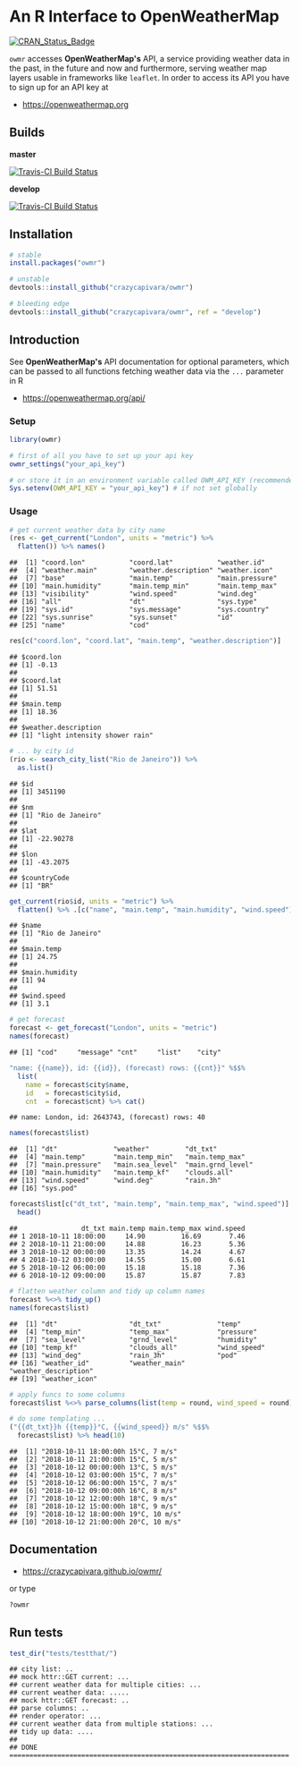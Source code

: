 An R Interface to OpenWeatherMap
================

[![CRAN\_Status\_Badge](https://www.r-pkg.org/badges/version/owmr)](https://cran.r-project.org/package=owmr)

`owmr` accesses **OpenWeatherMap's** API, a service providing weather data in the past, in the future and now and furthermore, serving weather map layers usable in frameworks like `leaflet`. In order to access its API you have to sign up for an API key at

-   <https://openweathermap.org>

Builds
------

**master**

[![Travis-CI Build Status](https://travis-ci.org/crazycapivara/owmr.svg?branch=master)](https://travis-ci.org/crazycapivara/owmr)

**develop**

[![Travis-CI Build Status](https://travis-ci.org/crazycapivara/owmr.svg?branch=develop)](https://travis-ci.org/crazycapivara/owmr)

Installation
------------

``` r
# stable
install.packages("owmr")

# unstable
devtools::install_github("crazycapivara/owmr")

# bleeding edge
devtools::install_github("crazycapivara/owmr", ref = "develop")
```

Introduction
------------

See **OpenWeatherMap's** API documentation for optional parameters, which can be passed to all functions fetching weather data via the `...` parameter in R

-   <https://openweathermap.org/api/>

### Setup

``` r
library(owmr)

# first of all you have to set up your api key
owmr_settings("your_api_key")

# or store it in an environment variable called OWM_API_KEY (recommended)
Sys.setenv(OWM_API_KEY = "your_api_key") # if not set globally
```

### Usage

``` r
# get current weather data by city name
(res <- get_current("London", units = "metric") %>%
  flatten()) %>% names()
```

    ##  [1] "coord.lon"           "coord.lat"           "weather.id"         
    ##  [4] "weather.main"        "weather.description" "weather.icon"       
    ##  [7] "base"                "main.temp"           "main.pressure"      
    ## [10] "main.humidity"       "main.temp_min"       "main.temp_max"      
    ## [13] "visibility"          "wind.speed"          "wind.deg"           
    ## [16] "all"                 "dt"                  "sys.type"           
    ## [19] "sys.id"              "sys.message"         "sys.country"        
    ## [22] "sys.sunrise"         "sys.sunset"          "id"                 
    ## [25] "name"                "cod"

``` r
res[c("coord.lon", "coord.lat", "main.temp", "weather.description")]
```

    ## $coord.lon
    ## [1] -0.13
    ## 
    ## $coord.lat
    ## [1] 51.51
    ## 
    ## $main.temp
    ## [1] 18.36
    ## 
    ## $weather.description
    ## [1] "light intensity shower rain"

``` r
# ... by city id
(rio <- search_city_list("Rio de Janeiro")) %>%
  as.list()
```

    ## $id
    ## [1] 3451190
    ## 
    ## $nm
    ## [1] "Rio de Janeiro"
    ## 
    ## $lat
    ## [1] -22.90278
    ## 
    ## $lon
    ## [1] -43.2075
    ## 
    ## $countryCode
    ## [1] "BR"

``` r
get_current(rio$id, units = "metric") %>%
  flatten() %>% .[c("name", "main.temp", "main.humidity", "wind.speed")]
```

    ## $name
    ## [1] "Rio de Janeiro"
    ## 
    ## $main.temp
    ## [1] 24.75
    ## 
    ## $main.humidity
    ## [1] 94
    ## 
    ## $wind.speed
    ## [1] 3.1

``` r
# get forecast
forecast <- get_forecast("London", units = "metric")
names(forecast)
```

    ## [1] "cod"     "message" "cnt"     "list"    "city"

``` r
"name: {{name}}, id: {{id}}, (forecast) rows: {{cnt}}" %$$%
  list(
    name = forecast$city$name,
    id   = forecast$city$id,
    cnt  = forecast$cnt) %>% cat()
```

    ## name: London, id: 2643743, (forecast) rows: 40

``` r
names(forecast$list)
```

    ##  [1] "dt"              "weather"         "dt_txt"         
    ##  [4] "main.temp"       "main.temp_min"   "main.temp_max"  
    ##  [7] "main.pressure"   "main.sea_level"  "main.grnd_level"
    ## [10] "main.humidity"   "main.temp_kf"    "clouds.all"     
    ## [13] "wind.speed"      "wind.deg"        "rain.3h"        
    ## [16] "sys.pod"

``` r
forecast$list[c("dt_txt", "main.temp", "main.temp_max", "wind.speed")] %>%
  head()
```

    ##                dt_txt main.temp main.temp_max wind.speed
    ## 1 2018-10-11 18:00:00     14.90         16.69       7.46
    ## 2 2018-10-11 21:00:00     14.88         16.23       5.36
    ## 3 2018-10-12 00:00:00     13.35         14.24       4.67
    ## 4 2018-10-12 03:00:00     14.55         15.00       6.61
    ## 5 2018-10-12 06:00:00     15.18         15.18       7.36
    ## 6 2018-10-12 09:00:00     15.87         15.87       7.83

``` r
# flatten weather column and tidy up column names
forecast %<>% tidy_up()
names(forecast$list)
```

    ##  [1] "dt"                  "dt_txt"              "temp"               
    ##  [4] "temp_min"            "temp_max"            "pressure"           
    ##  [7] "sea_level"           "grnd_level"          "humidity"           
    ## [10] "temp_kf"             "clouds_all"          "wind_speed"         
    ## [13] "wind_deg"            "rain_3h"             "pod"                
    ## [16] "weather_id"          "weather_main"        "weather_description"
    ## [19] "weather_icon"

``` r
# apply funcs to some columns  
forecast$list %<>% parse_columns(list(temp = round, wind_speed = round))

# do some templating ...
("{{dt_txt}}h {{temp}}°C, {{wind_speed}} m/s" %$$%
  forecast$list) %>% head(10)
```

    ##  [1] "2018-10-11 18:00:00h 15°C, 7 m/s" 
    ##  [2] "2018-10-11 21:00:00h 15°C, 5 m/s" 
    ##  [3] "2018-10-12 00:00:00h 13°C, 5 m/s" 
    ##  [4] "2018-10-12 03:00:00h 15°C, 7 m/s" 
    ##  [5] "2018-10-12 06:00:00h 15°C, 7 m/s" 
    ##  [6] "2018-10-12 09:00:00h 16°C, 8 m/s" 
    ##  [7] "2018-10-12 12:00:00h 18°C, 9 m/s" 
    ##  [8] "2018-10-12 15:00:00h 18°C, 9 m/s" 
    ##  [9] "2018-10-12 18:00:00h 19°C, 10 m/s"
    ## [10] "2018-10-12 21:00:00h 20°C, 10 m/s"

Documentation
-------------

-   <https://crazycapivara.github.io/owmr/>

or type

``` r
?owmr
```

Run tests
---------

``` r
test_dir("tests/testthat/")
```

    ## city list: ..
    ## mock httr::GET current: ...
    ## current weather data for multiple cities: ...
    ## current weather data: .....
    ## mock httr::GET forecast: ..
    ## parse columns: ..
    ## render operator: ...
    ## current weather data from multiple stations: ...
    ## tidy up data: ....
    ## 
    ## DONE ======================================================================

